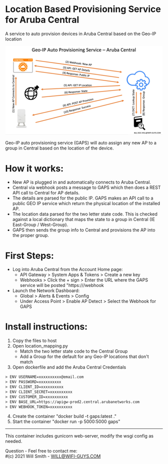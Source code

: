 # Location Based Provisioning Service for Aruba Central
A service to auto provision devices in Aruba Central based on the Geo-IP location

![GAPS](https://github.com/WifiGuyWill/Geo-Auto-Provsioning-Service/blob/GAPS-Container/img/GAPS.jpg?raw=true "GAPS")

Geo-IP auto provisioning service (GAPS) will auto assign any new AP to a group in Central based on the location of the device.

# How it works:

* New AP is plugged in and automatically connects to Aruba Central. 
* Central via webhook posts a message to GAPS which then does a REST API call to Central for AP details. 
* The details are parsed for the public IP. GAPS makes an API call to a public GEO IP service which return the physical location of the installed AP. 
* The location data parsed for the two letter state code. This is checked against a local dictionary that maps the state to a group in Central (IE East-Group / West-Group). 
* GAPS then sends the group info to Central and provisions the AP into the proper group.

# First Steps:

* Log into Aruba Central from the Account Home page:
  * API Gateway > System Apps & Tokens > Create a new key
  * Webhooks > Click the + sign > Enter the URL where the GAPS service will be posted "https://<gaps-url>/webhook
* Launch the Network Dashboard:
   * Global > Alerts & Events > Config
   * Under Access Point > Enable AP Detect > Select the Webhook for GAPS

# Install instructions:

  1. Copy the files to host
  2. Open location_mapping.py
     * Match the two letter state code to the Central Group  
     * Add a Group for the default for any Geo-IP locations that don't match 
  4. Open dockerfile and add the Aruba Central Credentials

    > ENV USERNAME=xxxxxxxxxx@email.com
    > ENV PASSWORD=xxxxxxxxxx
    > ENV CLIENT_ID=xxxxxxxxxx
    > ENV CLIENT_SECRET=xxxxxxxxxx
    > ENV CUSTOMER_ID=xxxxxxxxxx
    > ENV BASE_URL=https://apigw-prod2.central.arubanetworks.com
    > ENV WEBHOOK_TOKEN=xxxxxxxxxx
  4. Create the container "docker build -t gaps:latest ."
  5. Start the container "docker run -p 5000:5000 gaps"
  
- - - -

This container includes gunicorn web-server, modify the wsgi config as needed.


Question - Feel free to contact me:   
#(c) 2021 Will Smith - WILL@WIFI-GUYS.COM

